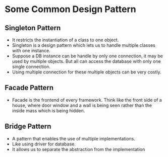 # Some Common Design Pattern

## Singleton Pattern
- It restricts the instantiation of a class to one object. 
- Singleton is a design pattern which lets us to handle multiple classes with one instance.
- Suppose a DB instance can be handle by only one connection, it may be used by multiple objects. But all can access the database with only one single connection. 
- Using multiple connection for these multiple objects can be very costly. 

## Facade Pattern 
- Facade is the frontend of every framework. Think like the front side of a house, where door window and a wall is being seen rather than the inside mass which is being hidden. 

## Bridge Pattern 
- A pattern that enables the use of multiple implementations. 
- Like using driver for database. 
- It allows us to separate the abstraction from the implementation 
